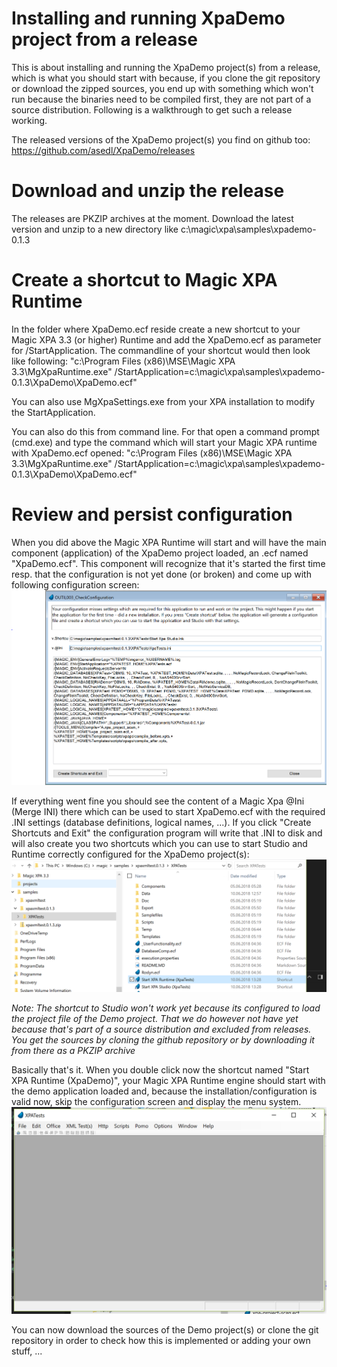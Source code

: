 # Installing and running XpaDemo project from a release
This is about installing and running the XpaDemo project(s) from a release, which is what you should start with because, if you clone the git repository or download the zipped sources, you end up with something which won't run because the binaries need to be compiled first, they are not part of a source distribution. Following is a walkthrough to get such a release working.

The released versions of the XpaDemo project(s) you find on github too: 
https://github.com/asedl/XpaDemo/releases 

# Download and unzip the release
The releases are PKZIP archives at the moment. Download the latest version and unzip to a new directory like c:\magic\xpa\samples\xpademo-0.1.3 

# Create a shortcut to Magic XPA Runtime
In the folder where XpaDemo.ecf reside create a new shortcut to your Magic XPA 3.3 (or higher) Runtime and add the XpaDemo.ecf as parameter for /StartApplication. The commandline of your shortcut would then look like following: 
"c:\Program Files (x86)\MSE\Magic XPA 3.3\MgXpaRuntime.exe" /StartApplication=c:\magic\xpa\samples\xpademo-0.1.3\XpaDemo\XpaDemo.ecf" 

You can also use MgXpaSettings.exe from your XPA installation to modify the StartApplication. 

You can also do this from command line. For that open a command prompt (cmd.exe) and type the command which will start your Magic XPA runtime with XpaDemo.ecf opened:
"c:\Program Files (x86)\MSE\Magic XPA 3.3\MgXpaRuntime.exe" /StartApplication=c:\magic\xpa\samples\xpademo-0.1.3\XpaDemo\XpaDemo.ecf" 

# Review and persist configuration
When you did above the Magic XPA Runtime will start and will have the main component (application) of the XpaDemo project loaded, an .ecf named "XpaDemo.ecf". This component will recognize that it's started the first time resp. that the configuration is not yet done (or broken) and come up with following configuration screen:
![OUTL003 ConfiScreen](install_releasedversion_01.png) 

If everything went fine you should see the content of a Magic Xpa @Ini (Merge INI) there which can be used to start XpaDemo.ecf with the required .INI settings (database definitions, logical names, ...). If you click "Create Shortcuts and Exit" the configuration program will write that .INI to disk and will also create you two shortcuts which you can use to start Studio and Runtime correctly configured for the XpaDemo project(s): 
![XpaDemo folder shortcuts](install_releasedversion_02.png) 

_Note: The shortcut to Studio won't work yet because its configured to load the project file of the Demo project. That we do however not have yet because that's part of a source distribution and excluded from releases. You get the sources by cloning the github repository or by downloading it from there as a PKZIP archive_ 

Basically that's it. When you double click now the shortcut named "Start XPA Runtime (XpaDemo)", your Magic XPA Runtime engine should start with the demo application loaded and, because the installation/configuration is valid now, skip the configuration screen and display the menu system. 
![XpaDemo initial screen](install_releasedversion_03.png)

You can now download the sources of the Demo project(s) or clone the git repository in order to check how this is implemented or adding your own stuff, ... 


